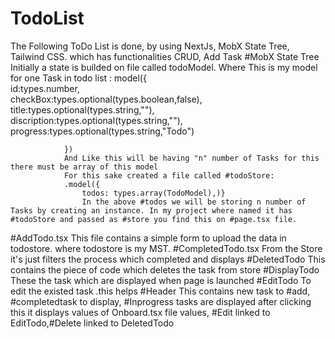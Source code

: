 # TodoList
The Following ToDo List is done, by using NextJs, MobX State Tree, Tailwind CSS. which has functionalities CRUD, Add Task
#MobX State Tree
Initially a state is builded on file called todoModel.
Where This is my model for one Task in todo list : 
                     model({   
                    id:types.number,                              
                    checkBox:types.optional(types.boolean,false), 
                    title:types.optional(types.string,""),
                    discription:types.optional(types.string,""),
                    progress:types.optional(types.string,"Todo")
                    
                })
                And Like this will be having "n" number of Tasks for this there must be array of this model 
                For this sake created a file called #todoStore:
                .model({
                    todos: types.array(TodoModel),)}
                    In the above #todos we will be storing n number of Tasks by creating an instance. In my project where named it has #todoStore and passed as #store you find this on #page.tsx file.
#AddTodo.tsx
This file contains a simple form to upload the data in todostore. where todostore is my MST.
#CompletedTodo.tsx
From the Store it's just filters the process which completed and displays
#DeletedTodo
This contains the piece of code which deletes the task from store
#DisplayTodo
These the task which are displayed when page is launched
#EditTodo
To edit the existed task .this helps
#Header
This contains new task to #add, #completedtask to display, #Inprogress tasks are displayed after clicking this it displays values of Onboard.tsx file values, #Edit linked to EditTodo,#Delete linked to DeletedTodo

